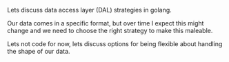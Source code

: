 Lets discuss data access layer (DAL) strategies in golang.

Our data comes in a specific format, but over time I expect this might change and we need to choose the right strategy to make this maleable.

Lets not code for now, lets discuss options for being flexible about handling the shape of our data.

